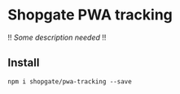 # Shopgate PWA tracking

!! _Some description needed_ !!

## Install

```
npm i shopgate/pwa-tracking --save
```
